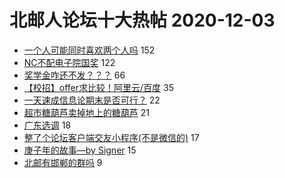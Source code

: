 # 北邮人论坛十大热帖 2020-12-03

- [一个人可能同时喜欢两个人吗](https://bbs.byr.cn/article/Feeling/3160441) 152
- [NC不配电子院国奖](https://bbs.byr.cn/article/Picture/3269076) 122
- [奖学金咋还不发？？？](https://bbs.byr.cn/article/Talking/6244671) 66
- [【校招】offer求比较！阿里云/百度](https://bbs.byr.cn/article/Job/2116250) 35
- [一天速成信息论期末是否可行？](https://bbs.byr.cn/article/StudyShare/199296) 22
- [超市糖葫芦卖掉地上的糖葫芦](https://bbs.byr.cn/article/Food/509221) 21
- [广东选调](https://bbs.byr.cn/article/CivilServant/45639) 18
- [整了个论坛客户端交友小程序(不是微信的)](https://bbs.byr.cn/article/Friends/1979354) 17
- [庚子年的故事—by Signer](https://bbs.byr.cn/article/WorkLife/1156700) 15
- [北邮有邯郸的群吗](https://bbs.byr.cn/article/Hebei/249208) 9


